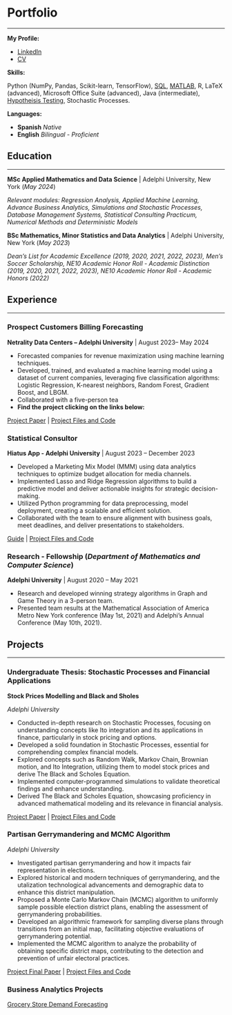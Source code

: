 # Portfolio
---


**My Profile:** 

- [LinkedIn](https://www.linkedin.com/in/danieldelasherasgarcia/)
- [CV](https://github.com/danihga/portfolio/blob/72afc7156a04b5fa2daaf3e32be5fd1a064c3a67/docs/Daniel%20de%20las%20Heras.pdf)

 
**Skills:**

Python (NumPy, Pandas, Scikit-learn, TensorFlow), [SQL](https://github.com/danihga/portfolio/blob/70662d5f9ccd0a733a2e2a58af1134bc5ce68207/SQL/Sports_Store_Database_Project.pdf), [MATLAB](https://github.com/danihga/portfolio/tree/7aa24179de091c7d5b50aad336a669f7499f6199/MAT%20LAB), R, LaTeX (advanced), Microsoft Office Suite (advanced), Java (intermediate), [Hypotheisis Testing](https://github.com/danihga/portfolio/blob/89595a0da5ff5956b0958a475b7ece371323dc92/Redistricting%20Project/Final_Project_Report.pdf), Stochastic Processes.


**Languages:**

- **Spanish** *Native*
- **English** *Bilingual - Proficient*
  
## Education 
***
**MSc Applied Mathematics and Data Science** | Adelphi University, New York (_May 2024_)

*Relevant modules: Regression Analysis, Applied Machine Learning, Advance Business Analytics, Simulations and Stochastic Processes, Database Management Systems, Statistical Consulting Practicum, Numerical Methods and Deterministic Models*


**BSc Mathematics, Minor Statistics and Data Analytics** | Adelphi University, New York (_May 2023_)

*Dean’s List for Academic Excellence (2019, 2020, 2021, 2022, 2023), Men’s Soccer Scholarship, NE10 Academic Honor Roll -
Academic Distinction (2019, 2020, 2021, 2022, 2023), NE10 Academic Honor Roll - Academic Honors (2022)*

## Experience 
___

### Prospect Customers Billing Forecasting
**Netrality Data Centers – Adelphi University** | August 2023– May 2024

- Forecasted companies for revenue maximization using machine learning techniques.
- Developed, trained, and evaluated a machine learning model using a dataset of current companies, leveraging five classification
algorithms: Logistic Regression, K-nearest neighbors, Random Forest, Gradient Boost, and LBGM.
- Collaborated with a five-person tea
- **Find the project clicking on the links below:** 

[Project Paper](https://github.com/danihga/portfolio/blob/8c23a04c234420d0d733ea192c3c15f4300fde8e/Netrality/Project_Report.pdf)        |       [Project Files and Code](https://github.com/danihga/portfolio/tree/c1310e13be3891c02828cc1d63d6d37713832055/Netrality)

### Statistical Consultor
**Hiatus App - Adelphi University** | August 2023 – December 2023
- Developed a Marketing Mix Model (MMM) using data analytics techniques to optimize budget allocation for media channels.
- Implemented Lasso and Ridge Regression algorithms to build a predictive model and deliver actionable insights for strategic
decision-making.
- Utilized Python programming for data preprocessing, model deployment, creating a scalable and efficient solution.
- Collaborated with the team to ensure alignment with business goals, meet deadlines, and deliver presentations to stakeholders.

[Guide](https://github.com/danihga/portfolio/blob/6b85c563e37395a9d2ea09f332743f00cb1e777e/Hiatus/Guidebook.pdf)        |       [Project Files and Code](https://github.com/danihga/portfolio/tree/78206beb82fbbe267a3d2e92265c282f858cb3f4/Hiatus)

### Research - Fellowship (_Department of Mathematics and Computer Science_)
**Adelphi University** | August 2020 – May 2021
- Research and developed winning strategy algorithms in Graph and Game Theory in a 3-person team.
- Presented team results at the Mathematical Association of America Metro New York conference (May 1st, 2021)
and Adelphi’s Annual Conference (May 10th, 2021).

## Projects
___

### Undergraduate Thesis: Stochastic Processes and Financial Applications
**Stock Prices Modelling and Black and Sholes**

*Adelphi University*

- Conducted in-depth research on Stochastic Processes, focusing on understanding concepts like Ito integration and its applications in finance, particularly in stock pricing and options.
- Developed a solid foundation in Stochastic Processes, essential for comprehending complex financial models.
- Explored concepts such as Random Walk, Markov Chain, Brownian motion, and Ito Integration, utilizing them to model stock prices and derive The Black and Scholes Equation.
- Implemented computer-programmed simulations to validate theoretical findings and enhance understanding.
- Derived The Black and Scholes Equation, showcasing proficiency in advanced mathematical modeling and its relevance in financial analysis.

[Project Paper](https://github.com/danihga/portfolio/blob/ff78935a7b6f92ce08a7be4567e64779c5e82100/Black-Sholes%20Research%20Undergraduate%20Thesis/Black_Sholes_Paper.pdf)        |       [Project Files and Code](https://github.com/danihga/portfolio/tree/7e7d2639a4ad13b6a57eab274ff090763203eeac/Black-Sholes%20Research%20Undergraduate%20Thesis)

### Partisan Gerrymandering and MCMC Algorithm
*Adelphi University*

- Investigated partisan gerrymandering and how it impacts fair representation in elections.
- Explored historical and modern techniques of gerrymandering, and the utalization technological advancements and demographic data to enhance this district manipulation.
- Proposed a Monte Carlo Markov Chain (MCMC) algorithm to uniformly sample possible election district plans, enabling the assessment of gerrymandering probabilities.
- Developed an algorithmic framework for sampling diverse plans through transitions from an initial map, facilitating objective evaluations of gerrymandering potential.
- Implemented the MCMC algorithm to analyze the probability of obtaining specific district maps, contributing to the detection and prevention of unfair electoral practices.

[Project Final Paper](https://github.com/danihga/portfolio/blob/d8ee2ac5d09d897c0b962133e7fefa0500717727/Redistricting%20Project/Final_Project_Report.pdf)        |       [Project Files and Code](https://github.com/danihga/portfolio/blob/d8ee2ac5d09d897c0b962133e7fefa0500717727/Redistricting%20Project)

### Business Analytics Projects

[Grocery Store Demand Forecasting](https://github.com/danihga/portfolio/tree/9c661e64a946d882463050999acb9bfa84d6431b/Extra%20Business%20Analytics%20Projects)


